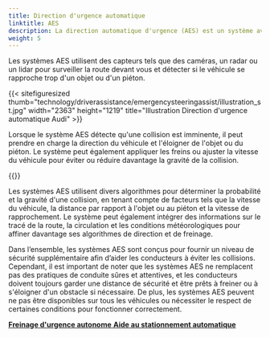 ```yaml
---
title: Direction d'urgence automatique
linktitle: AES
description: La direction automatique d'urgence (AES) est un système avancé d'aide à la conduite conçu pour aider les conducteurs à éviter les collisions en dirigeant automatiquement le véhicule en cas d'urgence.
weight: 5
---
```

<!-- markdownlint-disable MD033 -->

Les systèmes AES utilisent des capteurs tels que des caméras, un radar ou un lidar pour surveiller la route devant vous et détecter si le véhicule se rapproche trop d'un objet ou d'un piéton.

{{< sitefiguresized thumb="technology/driverassistance/emergencysteeringassist/illustration_st.jpg" width="2363" height="1219" title="Illustration Direction d'urgence automatique Audi" >}}

Lorsque le système AES détecte qu'une collision est imminente, il peut prendre en charge la direction du véhicule et l'éloigner de l'objet ou du piéton. Le système peut également appliquer les freins ou ajuster la vitesse du véhicule pour éviter ou réduire davantage la gravité de la collision.

{{<evkxdisplayaddarticle />}}

Les systèmes AES utilisent divers algorithmes pour déterminer la probabilité et la gravité d'une collision, en tenant compte de facteurs tels que la vitesse du véhicule, la distance par rapport à l'objet ou au piéton et la vitesse de rapprochement. Le système peut également intégrer des informations sur le tracé de la route, la circulation et les conditions météorologiques pour affiner davantage ses algorithmes de direction et de freinage.

Dans l’ensemble, les systèmes AES sont conçus pour fournir un niveau de sécurité supplémentaire afin d’aider les conducteurs à éviter les collisions. Cependant, il est important de noter que les systèmes AES ne remplacent pas des pratiques de conduite sûres et attentives, et les conducteurs doivent toujours garder une distance de sécurité et être prêts à freiner ou à s'éloigner d'un obstacle si nécessaire. De plus, les systèmes AES peuvent ne pas être disponibles sur tous les véhicules ou nécessiter le respect de certaines conditions pour fonctionner correctement.

<div class="mt-3 mb-3">
     <a href="../automaticemergencybraking/" class="text-decoration-none text-black"><strong><i class="bi-arrow-left"></i> Freinage d'urgence autonome</strong> </a>
     <a href="../automaticparking/" class="text-decoration-none text-black float-end"><strong>Aide au stationnement automatique<i class="bi-arrow-right"></i></strong></a>
</div>